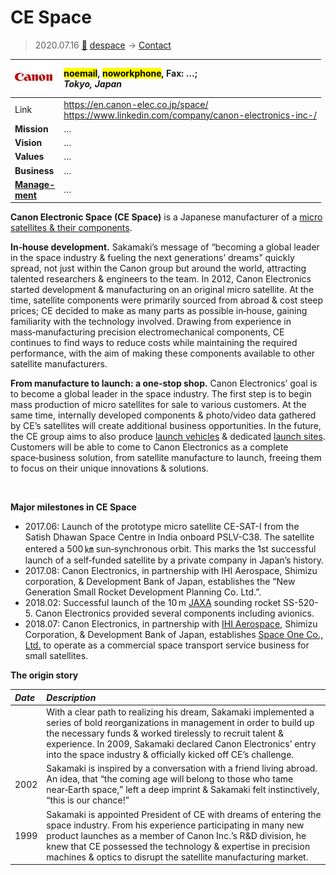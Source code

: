 # CE Space
> 2020.07.16 [🚀](../index/index.md) [despace](index.md) → [Contact](contact.md)

|[![](f/contact/c/canon_elec_logo1_thumb.jpg)](f/contact/c/canon_elec_logo1.png)|<mark>noemail</mark>, <mark>noworkphone</mark>, Fax: …;<br> *Tokyo, Japan*|
|:--|:--|
|Link|<https://en.canon-elec.co.jp/space/><br> <https://www.linkedin.com/company/canon-electronics-inc-/>|
|**Mission**|…|
|**Vision**|…|
|**Values**|…|
|**Business**|…|
|**[Manage-<br>ment](mgmt.md)**|…|

**Canon Electronic Space (CE Space)** is a Japanese manufacturer of a [micro satellites & their components](sc.md).

**In‑house development.** Sakamaki’s message of “becoming a global leader in the space industry & fueling the next generations’ dreams” quickly spread, not just within the Canon group but around the world, attracting talented researchers & engineers to the team. In 2012, Canon Electronics started development & manufacturing on an original micro satellite. At the time, satellite components were primarily sourced from abroad & cost steep prices; CE decided to make as many parts as possible in‑house, gaining familiarity with the technology involved. Drawing from experience in mass‑manufacturing precision electromechanical components, CE continues to find ways to reduce costs while maintaining the required performance, with the aim of making these components available to other satellite manufacturers.

**From manufacture to launch: a one‑stop shop.** Canon Electronics’ goal is to become a global leader in the space industry. The first step is to begin mass production of micro satellites for sale to various customers. At the same time, internally developed components & photo/video data gathered by CE’s satellites will create additional business opportunities. In the future, the CE group aims to also produce [launch vehicles](lv.md) & dedicated [launch sites](spaceport.md). Customers will be able to come to Canon Electronics as a complete space‑business solution, from satellite manufacture to launch, freeing them to focus on their unique innovations & solutions.

<p style="page-break-after:always"> </p>

**Major milestones in CE Space**

   - 2017.06: Launch of the prototype micro satellite CE-SAT-I from the Satish Dhawan Space Centre in India onboard PSLV-C38. The satellite entered a 500 ㎞ sun‑synchronous orbit. This marks the 1st successful launch of a self‑funded satellite by a private company in Japan’s history.
   - 2017.08: Canon Electronics, in partnership with IHI Aerospace, Shimizu corporation, & Development Bank of Japan, establishes the “New Generation Small Rocket Development Planning Co. Ltd.”.
   - 2018.02: Successful launch of the 10 m [JAXA](zz_jaxa.md) sounding rocket SS-520-5. Canon Electronics provided several components including avionics.
   - 2018.07: Canon Electronics, in partnership with [IHI Aerospace](zz_ihi.md), Shimizu Corporation, & Development Bank of Japan, establishes [Space One Co., Ltd.](zz_space_one_co.md) to operate as a commercial space transport service business for small satellites.

**The origin story**

|*Date*|*Description*|
|:--|:--|
| |With a clear path to realizing his dream, Sakamaki implemented a series of bold reorganizations in management in order to build up the necessary funds & worked tirelessly to recruit talent & experience. In 2009, Sakamaki declared Canon Electronics’ entry into the space industry & officially kicked off CE’s challenge.|
|2002|Sakamaki is inspired by a conversation with a friend living abroad. An idea, that “the coming age will belong to those who tame near‑Earth space,” left a deep imprint & Sakamaki felt instinctively, “this is our chance!”|
|1999|Sakamaki is appointed President of CE with dreams of entering the space industry. From his experience participating in many new product launches as a member of Canon Inc.’s R&D division, he knew that CE possessed the technology & expertise in precision machines & optics to disrupt the satellite manufacturing market.|
